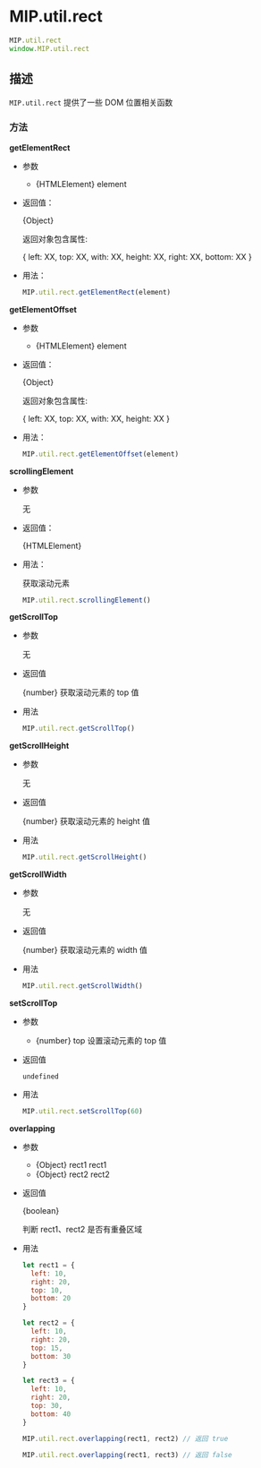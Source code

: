 # MIP.util.rect

```javascript
MIP.util.rect
window.MIP.util.rect
```

## 描述

`MIP.util.rect` 提供了一些 DOM 位置相关函数


### 方法

**getElementRect**

- 参数
  - {HTMLElement} element
- 返回值：

  {Object}

  返回对象包含属性:

  {
    left: XX,
    top: XX,
    with: XX,
    height: XX,
    right: XX,
    bottom: XX 
  }

- 用法：

  ```javascript
  MIP.util.rect.getElementRect(element)
  ```

**getElementOffset**

- 参数
  - {HTMLElement} element
- 返回值：

  {Object}

  返回对象包含属性:

  {
    left: XX,
    top: XX,
    with: XX,
    height: XX
  }

- 用法：

  ```javascript
  MIP.util.rect.getElementOffset(element)
  ```
 
 **scrollingElement**

- 参数

  无

- 返回值：

  {HTMLElement}

- 用法：
  
  获取滚动元素

  ```javascript
  MIP.util.rect.scrollingElement()
  ```

**getScrollTop**

- 参数
  
  无

- 返回值

  {number} 获取滚动元素的 top 值

- 用法

  ```javascript
  MIP.util.rect.getScrollTop()
  ```

**getScrollHeight**


- 参数
  
  无

- 返回值

  {number} 获取滚动元素的 height 值

- 用法

  ```javascript
  MIP.util.rect.getScrollHeight()
  ```

**getScrollWidth**

- 参数
  
  无

- 返回值

  {number} 获取滚动元素的 width 值

- 用法

  ```javascript
  MIP.util.rect.getScrollWidth()
  ```


**setScrollTop**

- 参数
  - {number} top  设置滚动元素的 top 值

- 返回值

    `undefined`

- 用法

  ```javascript
  MIP.util.rect.setScrollTop(60)
  ```


**overlapping**

- 参数
  - {Object} rect1 rect1
  - {Object} rect2 rect2
- 返回值

  {boolean}

  判断 rect1、rect2 是否有重叠区域

- 用法

  ```javascript
  let rect1 = {
    left: 10,
    right: 20,
    top: 10,
    bottom: 20
  }

  let rect2 = {
    left: 10,
    right: 20,
    top: 15,
    bottom: 30
  }

  let rect3 = {
    left: 10,
    right: 20,
    top: 30,
    bottom: 40
  }

  MIP.util.rect.overlapping(rect1, rect2) // 返回 true

  MIP.util.rect.overlapping(rect1, rect3) // 返回 false
  ```
 
 
